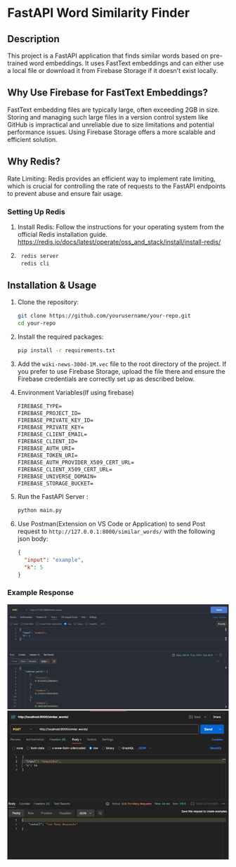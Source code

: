 # FastAPI Word Similarity Finder

## Description

This project is a FastAPI application that finds similar words based on pre-trained word embeddings. It uses FastText embeddings and can either use a local file or download it from Firebase Storage if it doesn't exist locally.

## Why Use Firebase for FastText Embeddings?

FastText embedding files are typically large, often exceeding 2GB in size. Storing and managing such large files in a version control system like GitHub is impractical and unreliable due to size limitations and potential performance issues. Using Firebase Storage offers a more scalable and efficient solution.

## Why Redis?

Rate Limiting: Redis provides an efficient way to implement rate limiting, which is crucial for controlling the rate of requests to the FastAPI endpoints to prevent abuse and ensure fair usage.

### Setting Up Redis

1. Install Redis: Follow the instructions for your operating system from the official Redis installation guide. <https://redis.io/docs/latest/operate/oss_and_stack/install/install-redis/>

2. ```bash
    redis server
    redis cli
    ```

## Installation & Usage

1. Clone the repository:

   ```bash
   git clone https://github.com/yourusername/your-repo.git
   cd your-repo
   ```

2. Install the required packages:

   ```bash
   pip install -r requirements.txt
   ```

3. Add the `wiki-news-300d-1M.vec` file to the root directory of the project. If you prefer to use Firebase Storage, upload the file there and ensure the Firebase credentials are correctly set up as described below.

4. Environment Variables(If using firebase)

   ```plaintext
   FIREBASE_TYPE=
   FIREBASE_PROJECT_ID=
   FIREBASE_PRIVATE_KEY_ID=
   FIREBASE_PRIVATE_KEY=
   FIREBASE_CLIENT_EMAIL=
   FIREBASE_CLIENT_ID=
   FIREBASE_AUTH_URI=
   FIREBASE_TOKEN_URI=
   FIREBASE_AUTH_PROVIDER_X509_CERT_URL=
   FIREBASE_CLIENT_X509_CERT_URL=
   FIREBASE_UNIVERSE_DOMAIN=
   FIREBASE_STORAGE_BUCKET=
   ```

6. Run the FastAPI Server :

   ```bash
   python main.py
   ```

7. Use Postman(Extension on VS Code or Application) to send Post request to `http://127.0.0.1:8000/similar_words/` with the following json body:

   ```json
   {
     "input": "example",
     "k": 5
   }
   ```

### Example Response

   ![Example Response](./example-response-1.png)
   ![Example Response](./example-response-2.png)
